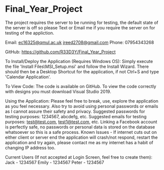 # Final_Year_Project

The project requires the server to be running for testing, the default state of the server is off so please Text or Email me if you require the server on for testing of the appliction.

Email: ec16325@qmul.ac.uk	jreed2708@gmail.com
Phone: 07954343268

GitHub: https://github.com/R33D3Y/Final_Year_Project

To Install/Deploy the Application (Requires Windows OS):
	Simply execute the file 'Install Files\MSI_Setup.msi' and follow the Install Wizard.
	There should then be a Desktop Shortcut for the application, if not Ctrl+S and type 'Calendar Application'.

To View Code:
	The code is available on GitHub.
	To view the code correctly with designs you must download Visual Studio 2019.

Using the Application:
	Please feel free to break, use, explore the application as you feel necessary.
	Also try to avoid using personal passwords or emails as I cannot assure their safety and privacy.
		Suggested passwords for testing purposes: 1234567, abcdefg, etc.
		Suggested emails for testing purposes: test@test.com, test1@test.com, etc.
	Linking a Facebook account is perfectly safe, no passwords or personal data is stored on the database whatsoever so this is a safe process.
	Known Issues -
		If internet cuts out on either client or server end the application will crash/not respond, restart the application and try again, please contact me as my internet has a habit of changing IP address too.

Current Users (If not accepted at Login Screen, feel free to create them):
	Jack - 1234567
	Emily - 1234567
	Peter - 1234567
